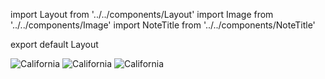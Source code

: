 import Layout from '../../components/Layout'
import Image from '../../components/Image'
import NoteTitle from '../../components/NoteTitle'

export default Layout

<NoteTitle date="2013-01-28" title="Point Reyes (Summer 2012)" />

<Image src="https://s3.amazonaws.com/honkytonk.in/california/63910023.jpg" alt="California" />
<Image src="https://s3.amazonaws.com/honkytonk.in/california/63910001.jpg" alt="California" />
<Image src="https://s3.amazonaws.com/honkytonk.in/california/63920006.jpg" alt="California" />
